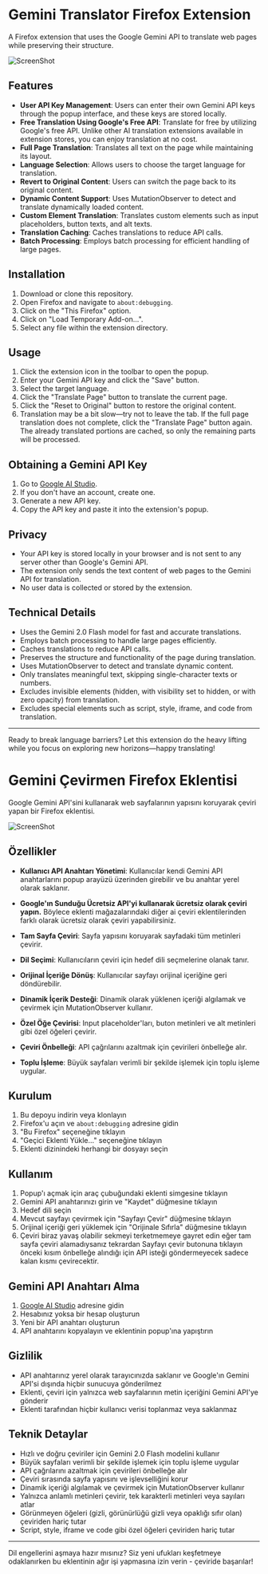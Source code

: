 # Gemini Translator Firefox Extension

A Firefox extension that uses the Google Gemini API to translate web pages while preserving their structure.

![ScreenShot](screenshot.png)


## Features
- **User API Key Management**: Users can enter their own Gemini API keys through the popup interface, and these keys are stored locally.
- **Free Translation Using Google's Free API**: Translate for free by utilizing Google's free API. Unlike other AI translation extensions available in extension stores, you can enjoy translation at no cost.
- **Full Page Translation**: Translates all text on the page while maintaining its layout.
- **Language Selection**: Allows users to choose the target language for translation.
- **Revert to Original Content**: Users can switch the page back to its original content.
- **Dynamic Content Support**: Uses MutationObserver to detect and translate dynamically loaded content.
- **Custom Element Translation**: Translates custom elements such as input placeholders, button texts, and alt texts.
- **Translation Caching**: Caches translations to reduce API calls.
- **Batch Processing**: Employs batch processing for efficient handling of large pages.

## Installation

1. Download or clone this repository.
2. Open Firefox and navigate to `about:debugging`.
3. Click on the "This Firefox" option.
4. Click on "Load Temporary Add-on...".
5. Select any file within the extension directory.

## Usage

1. Click the extension icon in the toolbar to open the popup.
2. Enter your Gemini API key and click the "Save" button.
3. Select the target language.
4. Click the "Translate Page" button to translate the current page.
5. Click the "Reset to Original" button to restore the original content.
6. Translation may be a bit slow—try not to leave the tab. If the full page translation does not complete, click the "Translate Page" button again. The already translated portions are cached, so only the remaining parts will be processed.

## Obtaining a Gemini API Key

1. Go to [Google AI Studio](https://makersuite.google.com/app/apikey).
2. If you don't have an account, create one.
3. Generate a new API key.
4. Copy the API key and paste it into the extension's popup.

## Privacy

- Your API key is stored locally in your browser and is not sent to any server other than Google's Gemini API.
- The extension only sends the text content of web pages to the Gemini API for translation.
- No user data is collected or stored by the extension.

## Technical Details

- Uses the Gemini 2.0 Flash model for fast and accurate translations.
- Employs batch processing to handle large pages efficiently.
- Caches translations to reduce API calls.
- Preserves the structure and functionality of the page during translation.
- Uses MutationObserver to detect and translate dynamic content.
- Only translates meaningful text, skipping single-character texts or numbers.
- Excludes invisible elements (hidden, with visibility set to hidden, or with zero opacity) from translation.
- Excludes special elements such as script, style, iframe, and code from translation.

---

Ready to break language barriers? Let this extension do the heavy lifting while you focus on exploring new horizons—happy translating!



# Gemini Çevirmen Firefox Eklentisi

Google Gemini API'sini kullanarak web sayfalarının yapısını koruyarak çeviri yapan bir Firefox eklentisi.

![ScreenShot](screenshot.png)

## Özellikler
- **Kullanıcı API Anahtarı Yönetimi**: Kullanıcılar kendi Gemini API anahtarlarını popup arayüzü üzerinden girebilir ve bu anahtar yerel olarak saklanır.
- **Google'ın Sunduğu Ücretsiz API'yi kullanarak ücretsiz olarak çeviri yapın.** Böylece eklenti mağazalarındaki diğer ai çeviri eklentilerinden farklı olarak ücretsiz olarak çeviri yapabilirsiniz.

- **Tam Sayfa Çeviri**: Sayfa yapısını koruyarak sayfadaki tüm metinleri çevirir.
- **Dil Seçimi**: Kullanıcıların çeviri için hedef dili seçmelerine olanak tanır.
- **Orijinal İçeriğe Dönüş**: Kullanıcılar sayfayı orijinal içeriğine geri döndürebilir.
- **Dinamik İçerik Desteği**: Dinamik olarak yüklenen içeriği algılamak ve çevirmek için MutationObserver kullanır.
- **Özel Öğe Çevirisi**: Input placeholder'ları, buton metinleri ve alt metinleri gibi özel öğeleri çevirir.
- **Çeviri Önbelleği**: API çağrılarını azaltmak için çevirileri önbelleğe alır.
- **Toplu İşleme**: Büyük sayfaları verimli bir şekilde işlemek için toplu işleme uygular.

## Kurulum

1. Bu depoyu indirin veya klonlayın
2. Firefox'u açın ve `about:debugging` adresine gidin
3. "Bu Firefox" seçeneğine tıklayın
4. "Geçici Eklenti Yükle..." seçeneğine tıklayın
5. Eklenti dizinindeki herhangi bir dosyayı seçin

## Kullanım

1. Popup'ı açmak için araç çubuğundaki eklenti simgesine tıklayın
2. Gemini API anahtarınızı girin ve "Kaydet" düğmesine tıklayın
3. Hedef dili seçin
4. Mevcut sayfayı çevirmek için "Sayfayı Çevir" düğmesine tıklayın
5. Orijinal içeriği geri yüklemek için "Orijinale Sıfırla" düğmesine tıklayın
6. Çeviri biraz yavaş olabilir sekmeyi terketmemeye gayret edin eğer tam sayfa çeviri alamadıysanız tekrardan Sayfayı çevir butonuna tıklayın önceki kısım önbelleğe alındığı için API isteği göndermeyecek sadece kalan kısmı çevirecektir.

## Gemini API Anahtarı Alma

1. [Google AI Studio](https://makersuite.google.com/app/apikey) adresine gidin
2. Hesabınız yoksa bir hesap oluşturun
3. Yeni bir API anahtarı oluşturun
4. API anahtarını kopyalayın ve eklentinin popup'ına yapıştırın

## Gizlilik

- API anahtarınız yerel olarak tarayıcınızda saklanır ve Google'ın Gemini API'si dışında hiçbir sunucuya gönderilmez
- Eklenti, çeviri için yalnızca web sayfalarının metin içeriğini Gemini API'ye gönderir
- Eklenti tarafından hiçbir kullanıcı verisi toplanmaz veya saklanmaz

## Teknik Detaylar

- Hızlı ve doğru çeviriler için Gemini 2.0 Flash modelini kullanır
- Büyük sayfaları verimli bir şekilde işlemek için toplu işleme uygular
- API çağrılarını azaltmak için çevirileri önbelleğe alır
- Çeviri sırasında sayfa yapısını ve işlevselliğini korur
- Dinamik içeriği algılamak ve çevirmek için MutationObserver kullanır
- Yalnızca anlamlı metinleri çevirir, tek karakterli metinleri veya sayıları atlar
- Görünmeyen öğeleri (gizli, görünürlüğü gizli veya opaklığı sıfır olan) çeviriden hariç tutar
- Script, style, iframe ve code gibi özel öğeleri çeviriden hariç tutar

---

Dil engellerini aşmaya hazır mısınız? Siz yeni ufukları keşfetmeye odaklanırken bu eklentinin ağır işi yapmasına izin verin - çeviride başarılar!